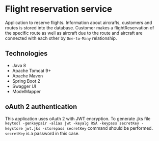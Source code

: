 # Flight reservation service

Application to reserve flights.
Information about aircrafts, customers and routes is stored into the database.
Customer makes a flightReservation of the specific route as well as aircraft due to the route and aircraft are connected with each other by `One-to-Many` relationship.

## Technologies
* Java 8
* Apache Tomcat 9+
* Apache Maven
* Spring Boot 2
* Swagger UI
* ModelMapper

## oAuth 2 authentication
This application uses oAuth 2 with JWT encryption.
To generate .jks file `keytool -genkeypair -alias jwt -keyalg RSA -keypass secretKey -keystore jwt.jks -storepass secretKey` command should be performed.
<br/>
`secretKey` is a password in this case.